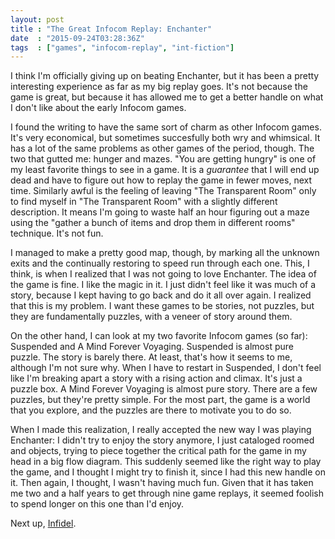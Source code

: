 ```yaml
---
layout: post
title : "The Great Infocom Replay: Enchanter"
date  : "2015-09-24T03:28:36Z"
tags  : ["games", "infocom-replay", "int-fiction"]
---
```

I think I'm officially giving up on beating Enchanter, but it has been a pretty
interesting experience as far as my big replay goes.  It's not because the game
is great, but because it has allowed me to get a better handle on what I don't
like about the early Infocom games.

I found the writing to have the same sort of charm as other Infocom games.
It's very economical, but sometimes succesfully both wry and whimsical.  It has
a lot of the same problems as other games of the period, though.  The two that
gutted me:  hunger and mazes.  "You are getting hungry" is one of my least
favorite things to see in a game.  It is a *guarantee* that I will end up dead
and have to figure out how to replay the game in fewer moves, next time.
Similarly awful is the feeling of leaving "The Transparent Room" only to find
myself in "The Transparent Room" with a slightly different description.  It
means I'm going to waste half an hour figuring out a maze using the "gather a
bunch of items and drop them in different rooms" technique.  It's not fun.

I managed to make a pretty good map, though, by marking all the unknown exits
and the continually restoring to speed run through each one.  This, I think, is
when I realized that I was not going to love Enchanter.  The idea of the game
is fine.  I like the magic in it.  I just didn't feel like it was much of a
story, because I kept having to go back and do it all over again.  I realized
that this is my problem.  I want these games to be stories, not puzzles, but
they are fundamentally puzzles, with a veneer of story around them.

On the other hand, I can look at my two favorite Infocom games (so far):
Suspended and A Mind Forever Voyaging.  Suspended is almost pure puzzle.  The
story is barely there.  At least, that's how it seems to me, although I'm not
sure why.  When I have to restart in Suspended, I don't feel like I'm breaking
apart a story with a rising action and climax.  It's just a puzzle box.  A Mind
Forever Voyaging is almost pure story.  There are a few puzzles, but they're
pretty simple.  For the most part, the game is a world that you explore, and
the puzzles are there to motivate you to do so.

When I made this realization, I really accepted the new way I was playing
Enchanter:  I didn't try to enjoy the story anymore, I just cataloged roomed
and objects, trying to piece together the critical path for the game in my head
in a big flow diagram.  This suddenly seemed like the right way to play the
game, and I thought I might try to finish it, since I had this new handle on
it.  Then again, I thought, I wasn't having much fun.  Given that it has taken
me two and a half years to get through nine game replays, it seemed foolish to
spend longer on this one than I'd enjoy.

Next up, [Infidel](https://en.wikipedia.org/wiki/Infidel_(video_game)).

